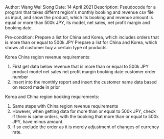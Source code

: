 Author: Wang Wai Siong
Date: 14 April 2021
Description: Pseudocode for a program that takes differnt region's monthly booking and revenue csv file as input,
             and show the product, which its booking and revenue amount is equal or more than 500k JPY,
             its model, net sales, net profit margin and booking date.

Pre-condition:
Prepare a list for China and Korea, which includes orders that is more than or equal to 500k JPY
Prepare a list for China and Korea, which shows all customer buy a certain type of products.

Korea China region revenue requirements:
1) First get data below
    revenue that is more than or equal to 500k JPY
    product model
    net sales
    net profit margin
    booking date
    customer order number
2) Insert into the monthly report and insert the customer name data based on record made in prior

Korea and China region booking requirements:
1) Same steps with China region revenue requirements
2) However, when getting data for more than or equal to 500k JPY,
   check if there is same orders, with the booking that more than or equal to 500k JPY,
   have minus amount.
3) If so exclude the order as it is merely adjustment of changes of currency rate.



   

